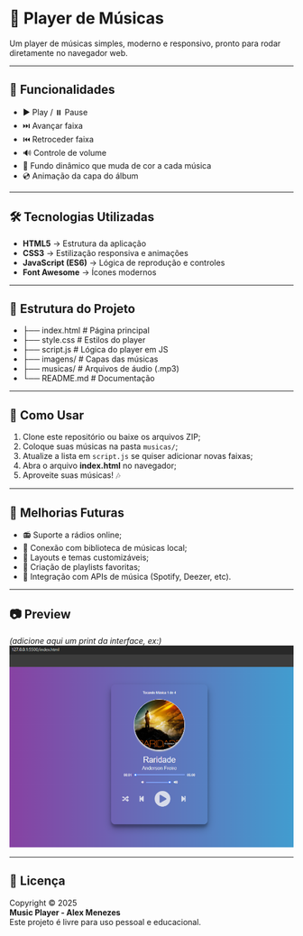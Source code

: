 # 🎵 Player de Músicas

Um player de músicas simples, moderno e responsivo, pronto para rodar diretamente no navegador web.

---

## 🚀 Funcionalidades

- ▶️ Play / ⏸️ Pause  
- ⏭️ Avançar faixa  
- ⏮️ Retroceder faixa  
- 🔊 Controle de volume  
- 🎨 Fundo dinâmico que muda de cor a cada música  
- 💿 Animação da capa do álbum  

---

## 🛠️ Tecnologias Utilizadas

- **HTML5** → Estrutura da aplicação  
- **CSS3** → Estilização responsiva e animações  
- **JavaScript (ES6)** → Lógica de reprodução e controles  
- **Font Awesome** → Ícones modernos  

---

## 📂 Estrutura do Projeto
- ├── index.html # Página principal
- ├── style.css # Estilos do player
- ├── script.js # Lógica do player em JS
- ├── imagens/ # Capas das músicas
- ├── musicas/ # Arquivos de áudio (.mp3)
- └── README.md # Documentação

---

## 📖 Como Usar

1. Clone este repositório ou baixe os arquivos ZIP;  
2. Coloque suas músicas na pasta `musicas/`;  
3. Atualize a lista em `script.js` se quiser adicionar novas faixas;  
4. Abra o arquivo **index.html** no navegador;  
5. Aproveite suas músicas! 🎶  

---

## 🔮 Melhorias Futuras

- 📻 Suporte a rádios online;  
- 🎵 Conexão com biblioteca de músicas local;  
- 🎨 Layouts e temas customizáveis;  
- 📂 Criação de playlists favoritas;  
- 🔗 Integração com APIs de música (Spotify, Deezer, etc).  

---

## 📷 Preview

*(adicione aqui um print da interface, ex:)*  
![Music Player](imagens/print_music_player.png)

---

## 📜 Licença

Copyright © 2025  
**Music Player - Alex Menezes**  
Este projeto é livre para uso pessoal e educacional.
